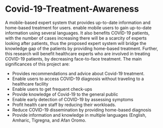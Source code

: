 # Covid-19-Treatment-Awareness
A mobile-based expert system that provides up-to-date information and home-based treatment for users.
enable mobile users to gain up-to-date information using several languages. It also benefits COVID-19 patients, with the number of cases increasing there will be a scarcity of experts looking after patients, thus the proposed expert system will bridge the knowledge gap of the patients by providing home-based treatment. Further, this research will benefit healthcare experts who are involved in treating COVID-19 patients, by decreasing face-to-face treatment.
The main significances of this project are:
- Provides recommendations and advice about Covid-19 treatment.
- Enable users to access COVID-19 diagnosis without traveling to a healthcare facility
- Enable users to get frequent check-ups
- Provide knowledge of Covid-19 to the general public
- Enable early detection of COVID-19 by assessing symptoms
- Profit health care staff by reducing their workloads.
- Reduce COVID-19 dissemination by providing home-based diagnosis
- Provide information and knowledge in multiple languages (English, Amharic, Tigregna, and Afan Oromo.


